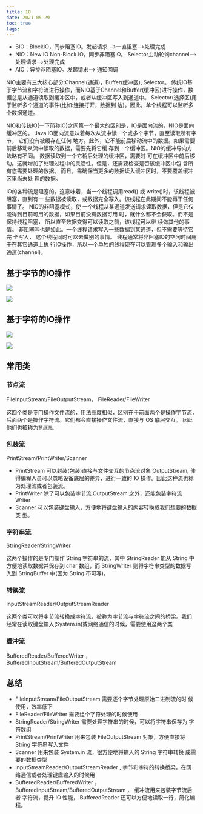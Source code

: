 ```yaml
---
title: IO
date: 2021-05-29
toc: true
tags:
---
```




- BIO：BlockIO，同步阻塞IO。发起请求 –>一直阻塞–>处理完成
- NIO：New IO Non-Block IO，同步非阻塞IO。 Selector主动轮询channel–>处理请求–>处理完成
- AIO：异步非阻塞IO。发起请求–> 通知回调

NIO主要有三大核心部分:Channel(通道)，Buffer(缓冲区), Selector。
传统IO基于字节流和字符流进行操作，而NIO基于Channel和Buffer(缓冲区)进行操作，数据总是从通道读取到缓冲区中，或者从缓冲区写入到通道中。
Selector(选择区)用于监听多个通道的事件(比如:连接打开，数据到 达)。因此，单个线程可以监听多个数据通道。

NIO和传统IO(一下简称IO)之间第一个最大的区别是，IO是面向流的，NIO是面向缓冲区的。 Java IO面向流意味着每次从流中读一个或多个字节，直至读取所有字节，
它们没有被缓存在任何 地方。此外，它不能前后移动流中的数据。如果需要前后移动从流中读取的数据，需要先将它缓 存到一个缓冲区。NIO的缓冲导向方法略有不同。
数据读取到一个它稍后处理的缓冲区，需要时 可在缓冲区中前后移动。这就增加了处理过程中的灵活性。但是，还需要检查是否该缓冲区中包 含所有您需要处理的数据。
而且，需确保当更多的数据读入缓冲区时，不要覆盖缓冲区里尚未处 理的数据。

IO的各种流是阻塞的。这意味着，当一个线程调用read() 或 write()时，该线程被阻塞，直到有一 些数据被读取，或数据完全写入。该线程在此期间不能再干任何事情了。
NIO的非阻塞模式，使 一个线程从某通道发送请求读取数据，但是它仅能得到目前可用的数据，如果目前没有数据可用 时，就什么都不会获取。而不是保持线程阻塞，
所以直至数据变得可以读取之前，该线程可以继 续做其他的事情。 非阻塞写也是如此。一个线程请求写入一些数据到某通道，但不需要等待它完 全写入，
这个线程同时可以去做别的事情。 线程通常将非阻塞IO的空闲时间用于在其它通道上执 行IO操作，所以一个单独的线程现在可以管理多个输入和输出通道(channel)。





## 基于字节的IO操作

![](./1.jpg)

![](./2.jpg)



## 基于字符的IO操作


![](./3.jpg)

![](./4.jpg)


## 常用类


### 节点流

FileInputStream/FileOutputStream， FileReader/FileWriter

这四个类是专门操作文件流的，用法高度相似，区别在于前面两个是操作字节流， 后面两个是操作字符流。它们都会直接操作文件流，直接与 OS 底层交互。
因此他们也被称为`节点流`。


### 包装流

PrintStream/PrintWriter/Scanner

- PrintStream 可以封装(包装)直接与文件交互的节点流对象 OutputStream, 使 得编程人员可以忽略设备底层的差异，进行一致的 IO 操作。因此这种流也称为处理流或者包装流。
- PrintWriter 除了可以包装字节流 OutputStream 之外，还能包装字符流 Writer
- Scanner 可以包装键盘输入，方便地将键盘输入的内容转换成我们想要的数据类 型。


### 字符串流

StringReader/StringWriter

这两个操作的是专门操作 String 字符串的流，其中 StringReader 能从 String 中 方便地读取数据并保存到 char 数组，而 StringWriter 则将字符串类型的数据写 入到 StringBuffer 中(因为 String 不可写)。


### 转换流

InputStreamReader/OutputStreamReader

这两个类可以将字节流转换成字符流，被称为字节流与字符流之间的桥梁。我们 经常在读取键盘输入(System.in)或网络通信的时候，需要使用这两个类


### 缓冲流

BufferedReader/BufferedWriter ， BufferedInputStream/BufferedOutputStream


## 总结

- FileInputStream/FileOutputStream 需要逐个字节处理原始二进制流的时 候使用，效率低下
- FileReader/FileWriter 需要组个字符处理的时候使用
- StringReader/StringWriter 需要处理字符串的时候，可以将字符串保存为 字符数组
- PrintStream/PrintWriter 用来包装 FileOutputStream 对象，方便直接将 String 字符串写入文件
- Scanner 用来包装 System.in 流，很方便地将输入的 String 字符串转换 成需要的数据类型
- InputStreamReader/OutputStreamReader , 字节和字符的转换桥梁，在网 络通信或者处理键盘输入的时候用
- BufferedReader/BufferedWriter ， BufferedInputStream/BufferedOutputStream ， 缓冲流用来包装字节流后者 字符流，提升 IO 性能，
  BufferedReader 还可以方便地读取一行，简化编程。

